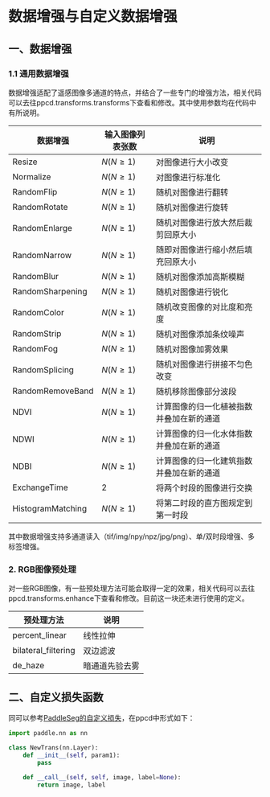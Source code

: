 # 数据增强与自定义数据增强

## 一、数据增强

### 1.1 通用数据增强

数据增强适配了遥感图像多通道的特点，并结合了一些专门的增强方法，相关代码可以去往ppcd.transforms.transforms下查看和修改。其中使用参数均在代码中有所说明。

| 数据增强          | 输入图像列表张数 | 说明                                     |
| ----------------- | ---------------- | ---------------------------------------- |
| Resize            | $N(N\ge1)$       | 对图像进行大小改变                       |
| Normalize         | $N(N\ge1)$       | 对图像进行标准化                         |
| RandomFlip        | $N(N\ge1)$       | 随机对图像进行翻转                       |
| RandomRotate      | $N(N\ge1)$       | 随机对图像进行旋转                       |
| RandomEnlarge     | $N(N\ge1)$       | 随机对图像进行放大然后裁剪回原大小       |
| RandomNarrow      | $N(N\ge1)$       | 随即对图像进行缩小然后填充回原大小       |
| RandomBlur        | $N(N\ge1)$       | 随机对图像添加高斯模糊                   |
| RandomSharpening  | $N(N\ge1)$       | 随机对图像进行锐化                       |
| RandomColor       | $N(N\ge1)$       | 随机改变图像的对比度和亮度               |
| RandomStrip       | $N(N\ge1)$       | 随机对图像添加条纹噪声                   |
| RandomFog         | $N(N\ge1)$       | 随机对图像加雾效果                       |
| RandomSplicing    | $N(N\ge1)$       | 随机对图像进行拼接不匀色改变             |
| RandomRemoveBand  | $N(N\ge1)$       | 随机移除图像部分波段                     |
| NDVI              | $N(N\ge1)$       | 计算图像的归一化植被指数并叠加在新的通道 |
| NDWI              | $N(N\ge1)$       | 计算图像的归一化水体指数并叠加在新的通道 |
| NDBI              | $N(N\ge1)$       | 计算图像的归一化建筑指数并叠加在新的通道 |
| ExchangeTime      | 2                | 将两个时段的图像进行交换                 |
| HistogramMatching | $N(N\ge1)$       | 将第二时段的直方图规定到第一时段         |

其中数据增强支持多通道读入（tif/img/npy/npz/jpg/png）、单/双时段增强、多标签增强。

### 2. RGB图像预处理

对一些RGB图像，有一些预处理方法可能会取得一定的效果，相关代码可以去往ppcd.transforms.enhance下查看和修改。目前这一块还未进行使用的定义。

| 预处理方法          | 说明           |
| ------------------- | -------------- |
| percent_linear      | 线性拉伸       |
| bilateral_filtering | 双边滤波       |
| de_haze             | 暗通道先验去雾 |

## 二、自定义损失函数

同可以参考[PaddleSeg的自定义损失](https://github.com/PaddlePaddle/PaddleSeg/blob/release/2.1/docs/design/create/add_new_model.md)，在ppcd中形式如下：

```python
import paddle.nn as nn

class NewTrans(nn.Layer):
    def __init__(self, param1):
        pass
    
    def __call__(self, self, image, label=None):
        return image, label
```


